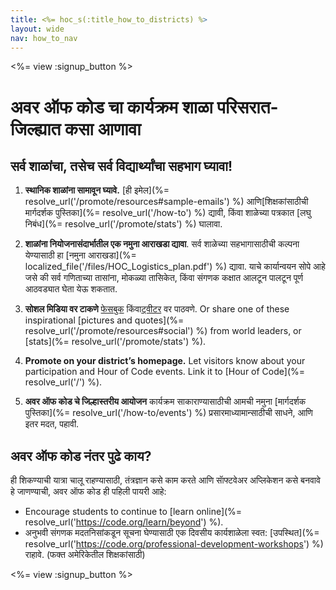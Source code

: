 ```yaml
---
title: <%= hoc_s(:title_how_to_districts) %>
layout: wide
nav: how_to_nav
---
```

<%= view :signup_button %>

# अवर ऑफ कोड चा कार्यक्रम शाळा परिसरात-जिल्ह्यात कसा आणावा

## सर्व शाळांचा, तसेच सर्व विद्यार्थ्यांचा सहभाग घ्यावा!

1. **स्थानिक शाळांना सामावून घ्यावे.** [ही इमेल](%= resolve_url('/promote/resources#sample-emails') %) आणि[शिक्षकांसाठीची मार्गदर्शक पुस्तिका](%= resolve_url('/how-to') %) द्यावी, किंवा शाळेच्या पत्रकात [लघु निबंध](%= resolve_url('/promote/stats') %) घालावा.

2. **शाळांना नियोजनासंदार्भातील एक नमुना आराखडा द्यावा**. सर्व शाळेच्या सहभागासाठीची कल्पना येण्यासाठी हा [नमुना आराखडा](%= localized_file('/files/HOC_Logistics_plan.pdf') %) द्यावा. याचे कार्यान्वयन सोपे आहे जसे की सर्व गणिताच्या तासांना, मोकळ्या तासिकेत, किंवा संगणक कक्षात आलटून पालटून पूर्ण आठवड्यात घेता येऊ शकतात.

3. **सोशल मिडिया वर टाकणे** [फेसबुक](https://www.facebook.com/sharer/sharer.php?u=http%3A%2F%2Fhourofcode.com%2Fus) किंवा[ट्वीटर](https://twitter.com/intent/tweet?url=http%3A%2F%2Fhourofcode.com&text=I%27m%20participating%20in%20this%20year%27s%20%23HourOfCode%2C%20are%20you%3F%20%40codeorg&original_referer=https%3A%2F%2Fwww.google.com%2Furl%3Fq%3Dhttps%253A%252F%252Ftwitter.com%252Fshare%253Fhashtags%253D%2526amp%253Brelated%253Dcodeorg%2526amp%253Btext%253DI%252527m%252Bparticipating%252Bin%252Bthis%252Byear%252527s%252B%252523HourOfCode%25252C%252Bare%252Byou%25253F%252B%252540codeorg%2526amp%253Burl%253Dhttp%25253A%25252F%25252Fhourofcode.com%26sa%3DD%26sntz%3D1%26usg%3DAFQjCNE1GLTUbKZfMlEh9Aj5w0iswz6PYQ&related=codeorg&hashtags=) वर पाठवणे. Or share one of these inspirational [pictures and quotes](%= resolve_url('/promote/resources#social') %) from world leaders, or [stats](%= resolve_url('/promote/stats') %).

4. **Promote on your district’s homepage.** Let visitors know about your participation and Hour of Code events. Link it to [Hour of Code](%= resolve_url('/') %).

5. **अवर ऑफ कोड चे जिल्हास्तरीय आयोजन** कार्यक्रम साकाराण्यासाठीची आमची नमुना [मार्गदर्शक पुस्तिका](%= resolve_url('/how-to/events') %) प्रसारमाध्यामान्साठीची साधने, आणि इतर मदत, पहावी.

## अवर ऑफ कोड नंतर पुढे काय?

ही शिकण्याची यात्रा चालू राहण्यासाठी, तंत्रज्ञान कसे काम करते आणि साॅफ्टवेअर अप्लिकेशन कसे बनवावे हे जाणण्याची, अवर ऑफ कोड ही पहिली पायरी आहे:

- Encourage students to continue to [learn online](%= resolve_url('https://code.org/learn/beyond') %).
- अनुभवी संगणक मदतनिसांकडून सूचना घेण्यासाठी एक दिवसीय कार्यशाळेला स्वत: [उपस्थित](%= resolve_url('https://code.org/professional-development-workshops') %) राहावे. (फक्त अमेरिकेतील शिक्षकांसाठी)

<%= view :signup_button %>